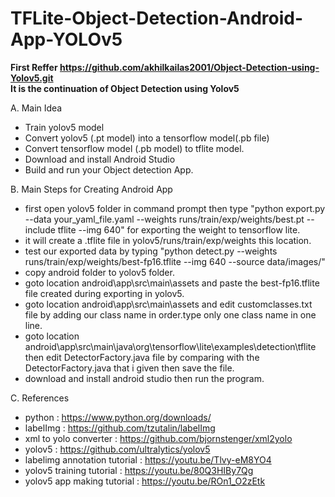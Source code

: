 # TFLite-Object-Detection-Android-App-YOLOv5

**First Reffer https://github.com/akhilkailas2001/Object-Detection-using-Yolov5.git<br>**
**It is the continuation of Object Detection using Yolov5**

A. Main Idea

- Train yolov5 model
- Convert yolov5 (.pt model) into a tensorflow model(.pb file)
- Convert tensorflow model (.pb model) to tflite model.
- Download and install Android Studio
- Build and run your Object detection App.

B. Main Steps for Creating Android App

- first open yolov5 folder in command prompt then type "python export.py --data your_yaml_file.yaml --weights runs/train/exp/weights/best.pt --include tflite --img 640" for exporting the weight to tensorflow lite.
- it will create a .tflite file in yolov5/runs/train/exp/weights this location.
- test our exported data by typing "python detect.py --weights runs/train/exp/weights/best-fp16.tflite --img 640 --source data/images/"
- copy android folder to yolov5 folder.
- goto location android\app\src\main\assets and paste the best-fp16.tflite file created during exporting in yolov5.
- goto location android\app\src\main\assets and edit customclasses.txt file by adding our class name in order.type only one class name in one line.
- goto location android\app\src\main\java\org\tensorflow\lite\examples\detection\tflite then edit DetectorFactory.java file by comparing with the DetectorFactory.java that i given then save the file.
- download and install android studio then run the program.

C. References
- python : https://www.python.org/downloads/
- labelImg : https://github.com/tzutalin/labelImg
- xml to yolo converter : https://github.com/bjornstenger/xml2yolo
- yolov5 : https://github.com/ultralytics/yolov5
- labelimg annotation tutorial : https://youtu.be/Tlvy-eM8YO4
- yolov5 training tutorial : https://youtu.be/80Q3HIBy7Qg
- yolov5 app making tutorial : https://youtu.be/ROn1_O2zEtk
